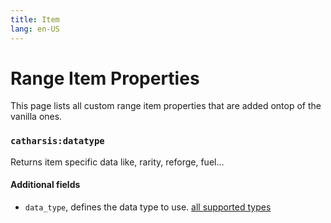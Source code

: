 ```yaml
---
title: Item
lang: en-US
---
```


# Range Item Properties

This page lists all custom range item properties that are added ontop of the vanilla ones.

### `catharsis:datatype`

Returns item specific data like, rarity, reforge, fuel...

#### Additional fields

- `data_type`, defines the data type to use. [all supported types](data_types)
